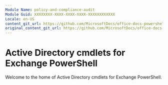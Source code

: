 ```yaml
---
Module Name: policy-and-compliance-audit
Module Guid: XXXXXXXX-XXXX-XXXX-XXXX-XXXXXXXXXXXX
Locale: en-US
content_git_url: https://github.com/MicrosoftDocs/office-docs-powershell/blob/live/exchange/exchange-ps/exchange/policy-and-compliance-audit/policy-and-compliance-audit.md
original_content_git_url: https://github.com/MicrosoftDocs/office-docs-powershell/blob/live/exchange/exchange-ps/exchange/policy-and-compliance-audit/policy-and-compliance-audit.md
---
```


# Active Directory cmdlets for Exchange PowerShell

Welcome to the home of Active Directory cmdlets for Exchange PowerShell.